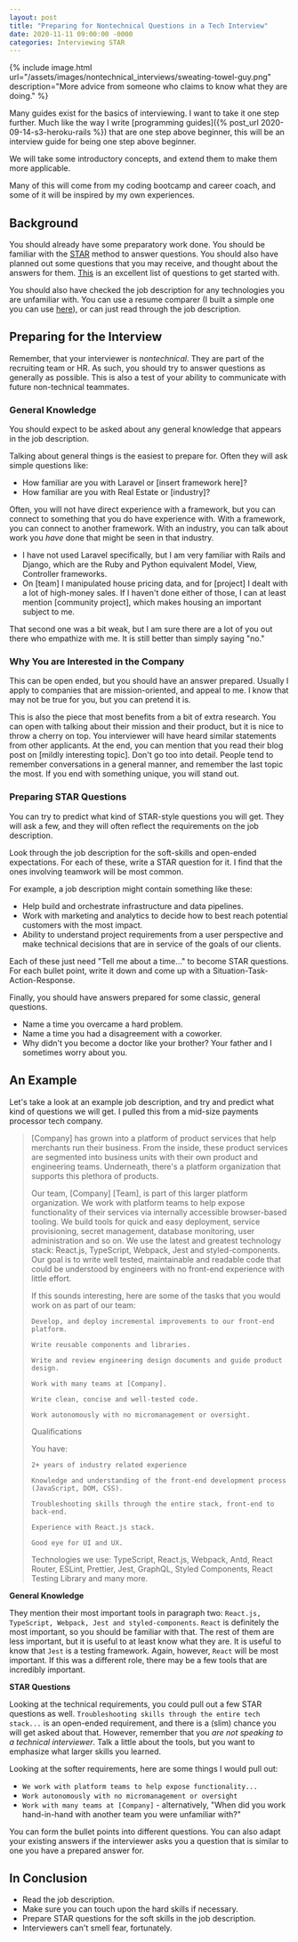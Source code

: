 ```yaml
---
layout: post
title: "Preparing for Nontechnical Questions in a Tech Interview"
date: 2020-11-11 09:00:00 -0000
categories: Interviewing STAR 
---
```


{% include image.html url="/assets/images/nontechnical_interviews/sweating-towel-guy.png" description="More advice from someone who claims to know what they are doing." %}

Many guides exist for the basics of interviewing. I want to take it one step further. Much like the way I write [programming guides]({% post_url 2020-09-14-s3-heroku-rails %}) that are one step above beginner, this will be an interview guide for being one step above beginner.

We will take some introductory concepts, and extend them to make them more applicable.

Many of this will come from my coding bootcamp and career coach, and some of it will be inspired by my own experiences.

## Background
You should already have some preparatory work done. You should be familiar with the [STAR](https://interviewsteps.com/blogs/news/amazon-star-method) method to answer questions. You should also have planned out some questions that you may receive, and thought about the answers for them. [This](https://kate-travers.com/blog/posts/interview-prep-questions#questions-for-you) is an excellent list of questions to get started with.

You should also have checked the job description for any technologies you are unfamiliar with. You can use a resume comparer (I built a simple one you can use [here](https://elliott-king.github.io/resume-compare/)), or can just read through the job description.

## Preparing for the Interview
Remember, that your interviewer is _nontechnical_. They are part of the recruiting team or HR. As such, you should try to answer questions as generally as possible. This is also a test of your ability to communicate with future non-technical teammates.

### General Knowledge
You should expect to be asked about any general knowledge that appears in the job description.

Talking about general things is the easiest to prepare for. Often they will ask simple questions like:

- How familiar are you with Laravel or \[insert framework here\]?
- How familiar are you with Real Estate or \[industry\]?

Often, you will not have direct experience with a framework, but you can connect to something that you do have experience with. With a framework, you can connect to another framework. With an industry, you can talk about work you _have_ done that might be seen in that industry.

- I have not used Laravel specifically, but I am very familiar with Rails and Django, which are the Ruby and Python equivalent Model, View, Controller frameworks.
- On \[team\] I manipulated house pricing data, and for \[project\] I dealt with a lot of high-money sales. If I haven't done either of those, I can at least mention \[community project\], which makes housing an important subject to me.

That second one was a bit weak, but I am sure there are a lot of you out there who empathize with me. It is still better than simply saying "no."

### Why You are Interested in the Company
This can be open ended, but you should have an answer prepared. Usually I apply to companies that are mission-oriented, and appeal to me. I know that may not be true for you, but you can pretend it is.

This is also the piece that most benefits from a bit of extra research. You can open with talking about their mission and their product, but it is nice to throw a cherry on top. You interviewer will have heard similar statements from other applicants. At the end, you can mention that you read their blog post on \[mildly interesting topic\]. Don't go too into detail. People tend to remember conversations in a general manner, and remember the last topic the most. If you end with something unique, you will stand out.

### Preparing STAR Questions
You can try to predict what kind of STAR-style questions you will get. They will ask a few, and they will often reflect the requirements on the job description.

Look through the job description for the soft-skills and open-ended expectations. For each of these, write a STAR question for it. I find that the ones involving teamwork will be most common.

For example, a job description might contain something like these:
- Help build and orchestrate infrastructure and data pipelines.
- Work with marketing and analytics to decide how to best reach potential customers with the most impact.
- Ability to understand project requirements from a user perspective and make technical decisions that are in service of the goals of our clients.

Each of these just need "Tell me about a time..." to become STAR questions. For each bullet point, write it down and come up with a Situation-Task-Action-Response.

Finally, you should have answers prepared for some classic, general questions.
- Name a time you overcame a hard problem.
- Name a time you had a disagreement with a coworker.
- Why didn't you become a doctor like your brother? Your father and I sometimes worry about you.

## An Example
Let's take a look at an example job description, and try and predict what kind of questions we will get. I pulled this from a mid-size payments processor tech company.

> [Company] has grown into a platform of product services that help merchants run their business. From the inside, these product services are segmented into business units with their own product and engineering teams. Underneath, there's a platform organization that supports this plethora of products.
> 
> Our team, [Company] [Team], is part of this larger platform organization. We work with platform teams to help expose functionality of their services via internally accessible browser-based tooling. We build tools for quick and easy deployment, service provisioning, secret management, database monitoring, user administration and so on. We use the latest and greatest technology stack: React.js, TypeScript, Webpack, Jest and styled-components. Our goal is to write well tested, maintainable and readable code that could be understood by engineers with no front-end experience with little effort.
> 
> If this sounds interesting, here are some of the tasks that you would work on as part of our team:
> 
>     Develop, and deploy incremental improvements to our front-end platform.
> 
>     Write reusable components and libraries. 
> 
>     Write and review engineering design documents and guide product design.
> 
>     Work with many teams at [Company].
> 
>     Write clean, concise and well-tested code.
> 
>     Work autonomously with no micromanagement or oversight.
> 
> Qualifications
> 
> You have:
> 
>     2+ years of industry related experience
> 
>     Knowledge and understanding of the front-end development process (JavaScript, DOM, CSS).
> 
>     Troubleshooting skills through the entire stack, front-end to back-end.
> 
>     Experience with React.js stack.
> 
>     Good eye for UI and UX.
> 
> Technologies we use: TypeScript, React.js, Webpack, Antd, React Router, ESLint, Prettier, Jest, GraphQL, Styled Components, React Testing Library and many more.

__General Knowledge__

They mention their most important tools in paragraph two: `React.js, TypeScript, Webpack, Jest and styled-components`. `React` is definitely the most important, so you should be familiar with that. The rest of them are less important, but it is useful to at least know what they are. It is useful to know that `Jest` is a testing framework. Again, however, `React` will be most important. If this was a different role, there may be a few tools that are incredibly important.

__STAR Questions__

Looking at the technical requirements, you could pull out a few STAR questions as well. `Troubleshooting skills through the entire tech stack...` is an open-ended requirement, and there is a (slim) chance you will get asked about that. However, remember that you _are not speaking to a technical interviewer_. Talk a little about the tools, but you want to emphasize what larger skills you learned.

Looking at the softer requirements, here are some things I would pull out:
- `We work with platform teams to help expose functionality...`
- `Work autonomously with no micromanagement or oversight`
- `Work with many teams at [Company]` - alternatively, "When did you work hand-in-hand with another team you were unfamiliar with?"

You can form the bullet points into different questions. You can also adapt your existing answers if the interviewer asks you a question that is similar to one you have a prepared answer for.

## In Conclusion
- Read the job description.
- Make sure you can touch upon the hard skills if necessary.
- Prepare STAR questions for the soft skills in the job description.
- Interviewers can't smell fear, fortunately.